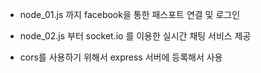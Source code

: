 - node_01.js 까지 facebook을 통한 패스포트 연결 및 로그인

- node_02.js 부터 socket.io 를 이용한 실시간 채팅 서비스 제공
- cors를 사용하기 위해서 express 서버에 등록해서 사용